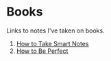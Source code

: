 # Books

Links to notes I've taken on books.

1. [How to Take Smart Notes](../writing/book-ahrens-2017.md)
2. [How to Be Perfect](../philosophy/book-schur-2023.md)
